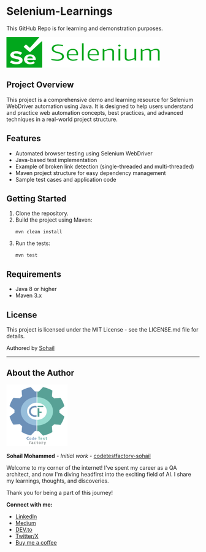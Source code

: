 
# Selenium-Learnings

This GitHub Repo is for learning and demonstration purposes.

<a href="https://github.com/codetestfactory-sohail/selenium-learnings">
  <img src="src/support/images/selenium_logo.svg" alt="Selenium Logo" width="400" height="80">
</a>



## Project Overview

This project is a comprehensive demo and learning resource for Selenium WebDriver automation using Java. It is designed to help users understand and practice web automation concepts, best practices, and advanced techniques in a real-world project structure.

## Features

- Automated browser testing using Selenium WebDriver
- Java-based test implementation
- Example of broken link detection (single-threaded and multi-threaded)
- Maven project structure for easy dependency management
- Sample test cases and application code


## Getting Started

1. Clone the repository.
2. Build the project using Maven:
   ```
   mvn clean install
   ```
3. Run the tests:
   ```
   mvn test
   ```

## Requirements

- Java 8 or higher
- Maven 3.x

## License

This project is licensed under the MIT License - see the LICENSE.md file for details.

Authored by [Sohail](https://github.com/codetestfactory-sohail)

---

## About the Author

<a href="https://github.com/codetestfactory-sohail">
  <img src="src/support/images/ctf_logo.png" alt="Selenium Logo" width="160" height="160">
</a>


**Sohail Mohammed** - *Initial work* - [codetestfactory-sohail](https://github.com/codetestfactory-sohail)


Welcome to my corner of the internet! I've spent my career as a QA architect, and now I'm diving headfirst into the exciting field of AI. I share my learnings, thoughts, and discoveries.

Thank you for being a part of this journey!

**Connect with me:**

- [LinkedIn](https://www.linkedin.com/in/sohail056/)
- [Medium](https://medium.com/@sohail056)
- [DEV.to](https://dev.to/codetestfactory)
- [Twitter/X](https://x.com/codetestfactory)
- [Buy me a coffee](https://buymeacoffee.com/sohail056)


